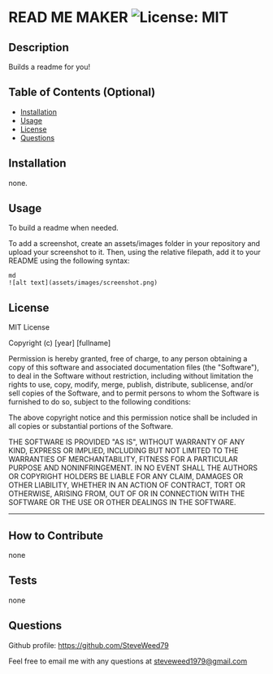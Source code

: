 # READ ME MAKER ![License: MIT](https://img.shields.io/badge/License-MIT-yellow.svg)

## Description

 Builds a readme for you!

## Table of Contents (Optional)

- [Installation](#installation)
- [Usage](#usage)
- [License](#license)
- [Questions](#questions)

## Installation

 none.

## Usage

 To build a readme when needed.

To add a screenshot, create an assets/images folder in your repository and upload your screenshot to it. Then, using the relative filepath, add it to your README using the following syntax:

    md
    ![alt text](assets/images/screenshot.png)


## License

  MIT License

Copyright (c) [year] [fullname]

Permission is hereby granted, free of charge, to any person obtaining a copy
of this software and associated documentation files (the "Software"), to deal
in the Software without restriction, including without limitation the rights
to use, copy, modify, merge, publish, distribute, sublicense, and/or sell
copies of the Software, and to permit persons to whom the Software is
furnished to do so, subject to the following conditions:

The above copyright notice and this permission notice shall be included in all
copies or substantial portions of the Software.

THE SOFTWARE IS PROVIDED "AS IS", WITHOUT WARRANTY OF ANY KIND, EXPRESS OR
IMPLIED, INCLUDING BUT NOT LIMITED TO THE WARRANTIES OF MERCHANTABILITY,
FITNESS FOR A PARTICULAR PURPOSE AND NONINFRINGEMENT. IN NO EVENT SHALL THE
AUTHORS OR COPYRIGHT HOLDERS BE LIABLE FOR ANY CLAIM, DAMAGES OR OTHER
LIABILITY, WHETHER IN AN ACTION OF CONTRACT, TORT OR OTHERWISE, ARISING FROM,
OUT OF OR IN CONNECTION WITH THE SOFTWARE OR THE USE OR OTHER DEALINGS IN THE
SOFTWARE.

---

## How to Contribute 

 none

## Tests 

 none

## Questions

Github profile: https://github.com/SteveWeed79

Feel free to email me with any questions at steveweed1979@gmail.com

        